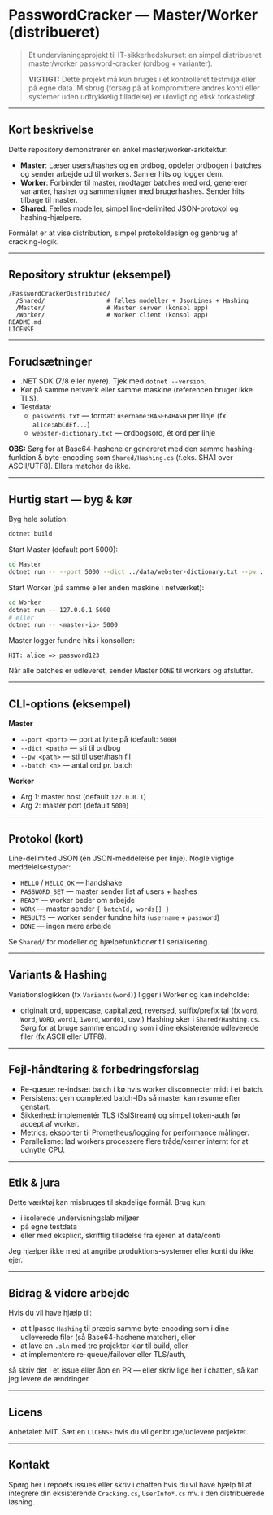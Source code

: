 # PasswordCracker — Master/Worker (distribueret)

> Et undervisningsprojekt til IT-sikkerhedskurset: en simpel distribueret master/worker password-cracker (ordbog + varianter).
>
> **VIGTIGT:** Dette projekt må kun bruges i et kontrolleret testmiljø eller på egne data. Misbrug (forsøg på at kompromittere andres konti eller systemer uden udtrykkelig tilladelse) er ulovligt og etisk forkasteligt.

---

## Kort beskrivelse
Dette repository demonstrerer en enkel master/worker-arkitektur:
- **Master**: Læser users/hashes og en ordbog, opdeler ordbogen i batches og sender arbejde ud til workers. Samler hits og logger dem.
- **Worker**: Forbinder til master, modtager batches med ord, genererer varianter, hasher og sammenligner med brugerhashes. Sender hits tilbage til master.
- **Shared**: Fælles modeller, simpel line-delimited JSON-protokol og hashing-hjælpere.

Formålet er at vise distribution, simpel protokoldesign og genbrug af cracking-logik.

---

## Repository struktur (eksempel)
```
/PasswordCrackerDistributed/
  /Shared/                 # fælles modeller + JsonLines + Hashing
  /Master/                 # Master server (konsol app)
  /Worker/                 # Worker client (konsol app)
README.md
LICENSE
```

---

## Forudsætninger
- .NET SDK (7/8 eller nyere). Tjek med `dotnet --version`.
- Kør på samme netværk eller samme maskine (referencen bruger ikke TLS).
- Testdata:
  - `passwords.txt` — format: `username:BASE64HASH` per linje (fx `alice:AbCdEf...`)
  - `webster-dictionary.txt` — ordbogsord, ét ord per linje

**OBS:** Sørg for at Base64-hashene er genereret med den samme hashing-funktion & byte-encoding som `Shared/Hashing.cs` (f.eks. SHA1 over ASCII/UTF8). Ellers matcher de ikke.

---

## Hurtig start — byg & kør
Byg hele solution:
```bash
dotnet build
```

Start Master (default port 5000):
```bash
cd Master
dotnet run -- --port 5000 --dict ../data/webster-dictionary.txt --pw ../data/passwords.txt --batch 500
```

Start Worker (på samme eller anden maskine i netværket):
```bash
cd Worker
dotnet run -- 127.0.0.1 5000
# eller
dotnet run -- <master-ip> 5000
```

Master logger fundne hits i konsollen:
```
HIT: alice => password123
```

Når alle batches er udleveret, sender Master `DONE` til workers og afslutter.

---

## CLI-options (eksempel)
**Master**
- `--port <port>` — port at lytte på (default: `5000`)
- `--dict <path>` — sti til ordbog
- `--pw <path>` — sti til user/hash fil
- `--batch <n>` — antal ord pr. batch

**Worker**
- Arg 1: master host (default `127.0.0.1`)
- Arg 2: master port (default `5000`)

---

## Protokol (kort)
Line-delimited JSON (én JSON-meddelelse per linje). Nogle vigtige meddelelsestyper:
- `HELLO` / `HELLO_OK` — handshake
- `PASSWORD_SET` — master sender list af users + hashes
- `READY` — worker beder om arbejde
- `WORK` — master sender `{ batchId, words[] }`
- `RESULTS` — worker sender fundne hits (`username` + `password`)
- `DONE` — ingen mere arbejde

Se `Shared/` for modeller og hjælpefunktioner til serialisering.

---

## Variants & Hashing
Variationslogikken (fx `Variants(word)`) ligger i Worker og kan indeholde:
- originalt ord, uppercase, capitalized, reversed, suffix/prefix tal (fx `word`, `Word`, `WORD`, `word1`, `1word`, `word01`, osv.)
Hashing sker i `Shared/Hashing.cs`. Sørg for at bruge samme encoding som i dine eksisterende udleverede filer (fx ASCII eller UTF8).

---

## Fejl-håndtering & forbedringsforslag
- Re-queue: re-indsæt batch i kø hvis worker disconnecter midt i et batch.
- Persistens: gem completed batch-IDs så master kan resume efter genstart.
- Sikkerhed: implementér TLS (SslStream) og simpel token-auth før accept af worker.
- Metrics: eksporter til Prometheus/logging for performance målinger.
- Parallelisme: lad workers processere flere tråde/kerner internt for at udnytte CPU.

---

## Etik & jura
Dette værktøj kan misbruges til skadelige formål. Brug kun:
- i isolerede undervisningslab miljøer
- på egne testdata
- eller med eksplicit, skriftlig tilladelse fra ejeren af data/conti

Jeg hjælper ikke med at angribe produktions-systemer eller konti du ikke ejer.

---

## Bidrag & videre arbejde
Hvis du vil have hjælp til:
- at tilpasse `Hashing` til præcis samme byte-encoding som i dine udleverede filer (så Base64-hashene matcher), eller
- at lave en `.sln` med tre projekter klar til build, eller
- at implementere re-queue/failover eller TLS/auth,

så skriv det i et issue eller åbn en PR — eller skriv lige her i chatten, så kan jeg levere de ændringer.

---

## Licens
Anbefalet: MIT. Sæt en `LICENSE` hvis du vil genbruge/udlevere projektet.

---

## Kontakt
Spørg her i repoets issues eller skriv i chatten hvis du vil have hjælp til at integrere din eksisterende `Cracking.cs`, `UserInfo*.cs` mv. i den distribuerede løsning.

